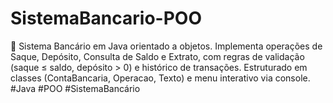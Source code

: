 # SistemaBancario-POO
🔹 Sistema Bancário em Java orientado a objetos. Implementa operações de Saque, Depósito, Consulta de Saldo e Extrato, com regras de validação (saque ≤ saldo, depósito > 0) e histórico de transações. Estruturado em classes (ContaBancaria, Operacao, Texto) e menu interativo via console. #Java #POO #SistemaBancário
